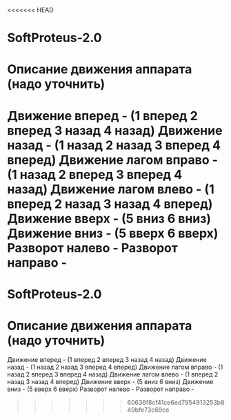 <<<<<<< HEAD
# SoftProteus-2.0

# Описание движения аппарата (надо уточнить)
Движение вперед - (1 вперед 2 вперед 3 назад 4 назад) 
Движение назад - (1 назад 2 назад 3 вперед 4 вперед)
Движение лагом вправо - (1 назад 2 вперед 3 вперед 4 назад)
Движение лагом влево - (1 вперед 2 назад 3 назад 4 вперед)
Движение вверх - (5 вниз 6 вниз)
Движение вниз - (5 вверх 6 вверх)
Разворот налево - 
Разворот направо - 
=======
# SoftProteus-2.0

# Описание движения аппарата (надо уточнить)
Движение вперед - (1 вперед 2 вперед 3 назад 4 назад) 
Движение назад - (1 назад 2 назад 3 вперед 4 вперед)
Движение лагом вправо - (1 назад 2 вперед 3 вперед 4 назад)
Движение лагом влево - (1 вперед 2 назад 3 назад 4 вперед)
Движение вверх - (5 вниз 6 вниз)
Движение вниз - (5 вверх 6 вверх)
Разворот налево - 
Разворот направо - 
>>>>>>> 60636f8cf41ce6ed7954913253b849bfe73c69ce
